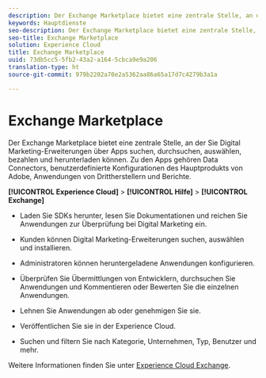 ```yaml
---
description: Der Exchange Marketplace bietet eine zentrale Stelle, an der Sie Digital Marketing-Erweiterungen über Apps suchen, durchsuchen, auswählen, bezahlen und herunterladen können. Zu den Apps gehören Data Connectors, benutzerdefinierte Konfigurationen des Hauptprodukts von Adobe, Anwendungen von Drittherstellern und Berichte.
keywords: Hauptdienste
seo-description: Der Exchange Marketplace bietet eine zentrale Stelle, an der Sie Digital Marketing-Erweiterungen über Apps suchen, durchsuchen, auswählen, bezahlen und herunterladen können. Zu den Apps gehören Data Connectors, benutzerdefinierte Konfigurationen des Hauptprodukts von Adobe, Anwendungen von Drittherstellern und Berichte.
seo-title: Exchange Marketplace
solution: Experience Cloud
title: Exchange Marketplace
uuid: 73db5cc5-5fb2-43a2-a164-5cbca9e9a206
translation-type: ht
source-git-commit: 979b2202a70e2a5362aa86a65a17d7c4279b3a1a

---
```



# Exchange Marketplace

Der Exchange Marketplace bietet eine zentrale Stelle, an der Sie Digital Marketing-Erweiterungen über Apps suchen, durchsuchen, auswählen, bezahlen und herunterladen können. Zu den Apps gehören Data Connectors, benutzerdefinierte Konfigurationen des Hauptprodukts von Adobe, Anwendungen von Drittherstellern und Berichte.

**[!UICONTROL Experience Cloud]** &gt; **[!UICONTROL Hilfe]** &gt; **[!UICONTROL Exchange]**

<!-- <p>https://wiki.corp.adobe.com/display/marketingcloud/Marketing+Cloud+Exchange </p> 
<p>https://wiki.corp.adobe.com/display/marketingcloud/Marketplace+Implementation#MarketplaceImplementation-Anonymousvsauthenticatedexperience </p> -->

* Laden Sie SDKs herunter, lesen Sie Dokumentationen und reichen Sie Anwendungen zur Überprüfung bei Digital Marketing ein.

* Kunden können Digital Marketing-Erweiterungen suchen, auswählen und installieren.

* Administratoren können heruntergeladene Anwendungen konfigurieren.

* Überprüfen Sie Übermittlungen von Entwicklern, durchsuchen Sie Anwendungen und Kommentieren oder Bewerten Sie die einzelnen Anwendungen.

* Lehnen Sie Anwendungen ab oder genehmigen Sie sie.

* Veröffentlichen Sie sie in der Experience Cloud.

* Suchen und filtern Sie nach Kategorie, Unternehmen, Typ, Benutzer und mehr.

Weitere Informationen finden Sie unter [Experience Cloud Exchange](https://marketing.adobe.com/exchange).
